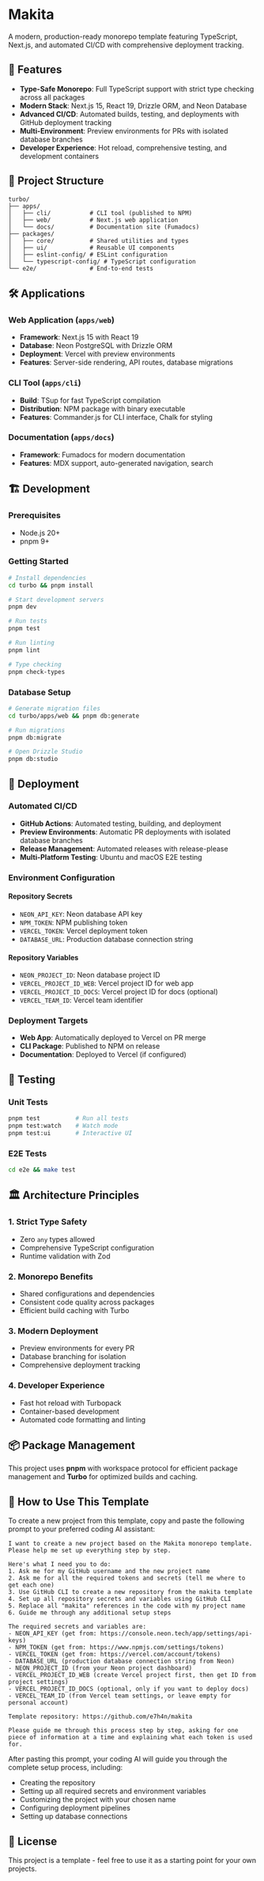 # Makita

A modern, production-ready monorepo template featuring TypeScript, Next.js, and automated CI/CD with comprehensive deployment tracking.

## 🚀 Features

- **Type-Safe Monorepo**: Full TypeScript support with strict type checking across all packages
- **Modern Stack**: Next.js 15, React 19, Drizzle ORM, and Neon Database
- **Advanced CI/CD**: Automated builds, testing, and deployments with GitHub deployment tracking
- **Multi-Environment**: Preview environments for PRs with isolated database branches
- **Developer Experience**: Hot reload, comprehensive testing, and development containers

## 📁 Project Structure

```
turbo/
├── apps/
│   ├── cli/           # CLI tool (published to NPM)
│   ├── web/           # Next.js web application
│   └── docs/          # Documentation site (Fumadocs)
├── packages/
│   ├── core/          # Shared utilities and types
│   ├── ui/            # Reusable UI components
│   ├── eslint-config/ # ESLint configuration
│   └── typescript-config/ # TypeScript configuration
└── e2e/               # End-to-end tests
```

## 🛠 Applications

### Web Application (`apps/web`)
- **Framework**: Next.js 15 with React 19
- **Database**: Neon PostgreSQL with Drizzle ORM
- **Deployment**: Vercel with preview environments
- **Features**: Server-side rendering, API routes, database migrations

### CLI Tool (`apps/cli`)
- **Build**: TSup for fast TypeScript compilation
- **Distribution**: NPM package with binary executable
- **Features**: Commander.js for CLI interface, Chalk for styling

### Documentation (`apps/docs`)
- **Framework**: Fumadocs for modern documentation
- **Features**: MDX support, auto-generated navigation, search

## 🏗 Development

### Prerequisites
- Node.js 20+
- pnpm 9+

### Getting Started

```bash
# Install dependencies
cd turbo && pnpm install

# Start development servers
pnpm dev

# Run tests
pnpm test

# Run linting
pnpm lint

# Type checking
pnpm check-types
```

### Database Setup

```bash
# Generate migration files
cd turbo/apps/web && pnpm db:generate

# Run migrations
pnpm db:migrate

# Open Drizzle Studio
pnpm db:studio
```

## 🚀 Deployment

### Automated CI/CD
- **GitHub Actions**: Automated testing, building, and deployment
- **Preview Environments**: Automatic PR deployments with isolated database branches
- **Release Management**: Automated releases with release-please
- **Multi-Platform Testing**: Ubuntu and macOS E2E testing

### Environment Configuration

#### Repository Secrets
- `NEON_API_KEY`: Neon database API key
- `NPM_TOKEN`: NPM publishing token
- `VERCEL_TOKEN`: Vercel deployment token
- `DATABASE_URL`: Production database connection string

#### Repository Variables  
- `NEON_PROJECT_ID`: Neon database project ID
- `VERCEL_PROJECT_ID_WEB`: Vercel project ID for web app
- `VERCEL_PROJECT_ID_DOCS`: Vercel project ID for docs (optional)
- `VERCEL_TEAM_ID`: Vercel team identifier

### Deployment Targets
- **Web App**: Automatically deployed to Vercel on PR merge
- **CLI Package**: Published to NPM on release
- **Documentation**: Deployed to Vercel (if configured)

## 🧪 Testing

### Unit Tests
```bash
pnpm test          # Run all tests
pnpm test:watch    # Watch mode
pnpm test:ui       # Interactive UI
```

### E2E Tests
```bash
cd e2e && make test
```

## 🏛 Architecture Principles

### 1. Strict Type Safety
- Zero `any` types allowed
- Comprehensive TypeScript configuration
- Runtime validation with Zod

### 2. Monorepo Benefits
- Shared configurations and dependencies
- Consistent code quality across packages
- Efficient build caching with Turbo

### 3. Modern Deployment
- Preview environments for every PR
- Database branching for isolation
- Comprehensive deployment tracking

### 4. Developer Experience
- Fast hot reload with Turbopack
- Container-based development
- Automated code formatting and linting

## 📦 Package Management

This project uses **pnpm** with workspace protocol for efficient package management and **Turbo** for optimized builds and caching.

## 🚀 How to Use This Template

To create a new project from this template, copy and paste the following prompt to your preferred coding AI assistant:

```
I want to create a new project based on the Makita monorepo template. Please help me set up everything step by step.

Here's what I need you to do:
1. Ask me for my GitHub username and the new project name
2. Ask me for all the required tokens and secrets (tell me where to get each one)
3. Use GitHub CLI to create a new repository from the makita template
4. Set up all repository secrets and variables using GitHub CLI
5. Replace all "makita" references in the code with my project name
6. Guide me through any additional setup steps

The required secrets and variables are:
- NEON_API_KEY (get from: https://console.neon.tech/app/settings/api-keys)
- NPM_TOKEN (get from: https://www.npmjs.com/settings/tokens)
- VERCEL_TOKEN (get from: https://vercel.com/account/tokens)  
- DATABASE_URL (production database connection string from Neon)
- NEON_PROJECT_ID (from your Neon project dashboard)
- VERCEL_PROJECT_ID_WEB (create Vercel project first, then get ID from project settings)
- VERCEL_PROJECT_ID_DOCS (optional, only if you want to deploy docs)
- VERCEL_TEAM_ID (from Vercel team settings, or leave empty for personal account)

Template repository: https://github.com/e7h4n/makita

Please guide me through this process step by step, asking for one piece of information at a time and explaining what each token is used for.
```

After pasting this prompt, your coding AI will guide you through the complete setup process, including:

- Creating the repository
- Setting up all required secrets and environment variables
- Customizing the project with your chosen name
- Configuring deployment pipelines
- Setting up database connections

## 📄 License

This project is a template - feel free to use it as a starting point for your own projects.
